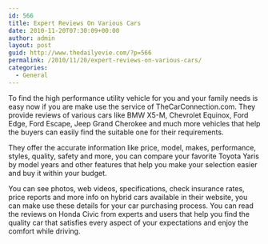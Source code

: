 ```yaml
---
id: 566
title: Expert Reviews On Various Cars
date: 2010-11-20T07:30:09+00:00
author: admin
layout: post
guid: http://www.thedailyevie.com/?p=566
permalink: /2010/11/20/expert-reviews-on-various-cars/
categories:
  - General
---
```

To find the high performance utility vehicle for you and your family needs is easy now if you are make use the service of TheCarConnection.com. They provide reviews of various cars like BMW X5-M, Chevrolet Equinox, Ford Edge, Ford Escape, Jeep Grand Cherokee and much more vehicles that help the buyers can easily find the suitable one for their requirements.

They offer the accurate information like price, model, makes, performance, styles, quality, safety and more, you can compare your favorite Toyota Yaris by model years and other features that help you make your selection easier and buy it within your budget.

You can see photos, web videos, specifications, check insurance rates, price reports and more info on hybrid cars available in their website, you can make use these details for your car purchasing process. You can read the reviews on Honda Civic from experts and users that help you find the quality car that satisfies every aspect of your expectations and enjoy the comfort while driving.